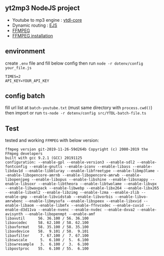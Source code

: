 ## yt2mp3 NodeJS project
- Youtube to mp3 engine : [ytdl-core](https://github.com/fent/node-ytdl-core)
- Dynamic routing : [EJS](https://ejs.co/)
- [FFMPEG](https://www.npmjs.com/package/ffmpeg)
- [FFMPEG installation](http://www.ffmpeg.org/download.html)

## environment

create `.env` file and fill below config then run `node -r dotenv/config your_file.js`

```properties
TIMES=2
API_KEY=YOUR_API_KEY
```

## config batch

fill url list at `batch-youtube.txt` (must same directory with `process.cwd()`) then import or run `ts-node -r dotenv/config src/YTDL-batch-file.ts`

## Test
tested and working `FFMPEG` with below version:
```log
ffmpeg version git-2019-11-26-59d264b Copyright (c) 2000-2019 the FFmpeg developers
built with gcc 9.2.1 (GCC) 20191125
configuration: --enable-gpl --enable-version3 --enable-sdl2 --enable-fontconfig --enable-gnutls --enable-iconv --enable-libass --enable-libdav1d --enable-libbluray --enable-libfreetype --enable-libmp3lame --enable-libopencore-amrnb --enable-libopencore-amrwb --enable-libopenjpeg --enable-libopus --enable-libshine --enable-libsnappy --enable-libsoxr --enable-libtheora --enable-libtwolame --enable-libvpx --enable-libwavpack --enable-libwebp --enable-libx264 --enable-libx265 --enable-libxml2 --enable-libzimg --enable-lzma --enable-zlib --enable-gmp --enable-libvidstab --enable-libvorbis --enable-libvo-amrwbenc --enable-libmysofa --enable-libspeex --enable-libxvid --enable-libaom --enable-libmfx --enable-ffnvcodec --enable-cuvid --enable-d3d11va --enable-nvenc --enable-nvdec --enable-dxva2 --enable-avisynth --enable-libopenmpt --enable-amf
libavutil      56. 36.100 / 56. 36.100
libavcodec     58. 62.100 / 58. 62.100
libavformat    58. 35.100 / 58. 35.100
libavdevice    58.  9.101 / 58.  9.101
libavfilter     7. 67.100 /  7. 67.100
libswscale      5.  6.100 /  5.  6.100
libswresample   3.  6.100 /  3.  6.100
libpostproc    55.  6.100 / 55.  6.100
```